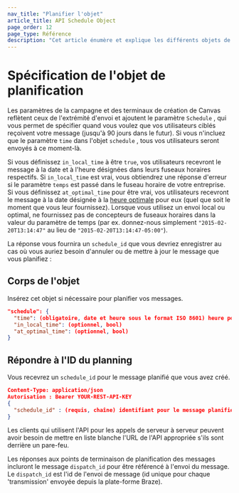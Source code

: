 ```yaml
---
nav_title: "Planifier l'objet"
article_title: API Schedule Object
page_order: 12
page_type: Référence
description: "Cet article énumère et explique les différents objets de planification utilisés au Brésil."
---
```


# Spécification de l'objet de planification

Les paramètres de la campagne et des terminaux de création de Canvas reflètent ceux de l'extrémité d'envoi et ajoutent le paramètre `Schedule` , qui vous permet de spécifier quand vous voulez que vos utilisateurs ciblés reçoivent votre message (jusqu'à 90 jours dans le futur). Si vous n'incluez que le paramètre `time` dans l'objet `schedule` , tous vos utilisateurs seront envoyés à ce moment-là.

Si vous définissez `in_local_time` à être `true`, vos utilisateurs recevront le message à la date et à l'heure désignées dans leurs fuseaux horaires respectifs. Si `in_local_time` est vrai, vous obtiendrez une réponse d'erreur si le paramètre `temps` est passé dans le fuseau horaire de votre entreprise. Si vous définissez `at_optimal_time` pour être vrai, vos utilisateurs recevront le message à la date désignée à la [heure optimale][33] pour eux (quel que soit le moment que vous leur fournissez). Lorsque vous utilisez un envoi local ou optimal, ne fournissez pas de concepteurs de fuseaux horaires dans la valeur du paramètre de temps (par ex. donnez-nous simplement `"2015-02-20T13:14:47"` au lieu de `"2015-02-20T13:14:47-05:00"`).

La réponse vous fournira un `schedule_id` que vous devriez enregistrer au cas où vous auriez besoin d'annuler ou de mettre à jour le message que vous planifiez :

## Corps de l'objet

Insérez cet objet si nécessaire pour planifier vos messages.

```json
"schedule": {
  "time": (obligatoire, date et heure sous le format ISO 8601) heure pour envoyer le message (jusqu'à 90 jours dans le futur),
  "in_local_time": (optionnel, bool)
  "at_optimal_time": (optionnel, bool)
}
```

## Répondre à l'ID du planning

Vous recevrez un `schedule_id` pour le message planifié que vous avez créé.

```json
Content-Type: application/json
Autorisation : Bearer YOUR-REST-API-KEY
{
  "schedule_id" : (requis, chaîne) identifiant pour le message planifié qui a été créé
}
```

Les clients qui utilisent l'API pour les appels de serveur à serveur peuvent avoir besoin de mettre en liste blanche l'URL de l'API appropriée s'ils sont derrière un pare-feu.

Les réponses aux points de terminaison de planification des messages incluront le message `dispatch_id` pour être référencé à l'envoi du message. Le `dispatch_id` est l'id de l'envoi de message (id unique pour chaque 'transmission' envoyée depuis la plate-forme Braze).

[33]: {{site.baseurl}}/user_guide/intelligence/intelligent_timing/
